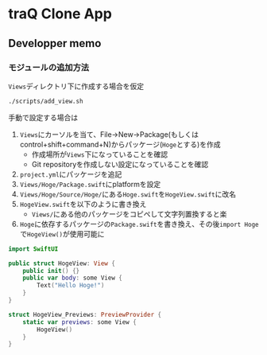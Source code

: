# traQ Clone App

## Developper memo

### モジュールの追加方法

`Views`ディレクトリ下に作成する場合を仮定

```sh
./scripts/add_view.sh
```

手動で設定する場合は

1. `Views`にカーソルを当て、File→New→Package(もしくはcontrol+shift+command+N)からパッケージ(`Hoge`とする)を作成
    - 作成場所が`Views`下になっていることを確認
    - Git repositoryを作成しない設定になっていることを確認
1. `project.yml`にパッケージを追記
1. `Views/Hoge/Package.swift`にplatformを設定
1. `Views/Hoge/Source/Hoge/`にある`Hoge.swift`を`HogeView.swift`に改名
1. `HogeView.swift`を以下のように書き換え
    - `Views/`にある他のパッケージをコピペして文字列置換すると楽
1. `Hoge`に依存するパッケージの`Package.swift`を書き換え、その後`import Hoge`で`HogeView()`が使用可能に

```swift
import SwiftUI

public struct HogeView: View {
    public init() {}
    public var body: some View {
        Text("Hello Hoge!")
    }
}

struct HogeView_Previews: PreviewProvider {
    static var previews: some View {
        HogeView()
    }
}
```
